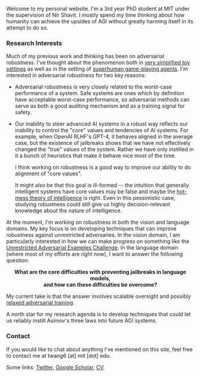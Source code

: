 Welcome to my personal website.
I'm a 3rd year PhD student at MIT under the supervision of Nir Shavit. I mostly spend my time thinking about how humanity can achieve the upsides of AGI without greatly harming itself in its attempt to do so.

### Research Interests

Much of my previous work and thinking has been on adversarial robustness. I've thought about the phenomenon both in [very simplified toy settings](https://dspace.mit.edu/handle/1721.1/139041) as well as in the setting of [superhuman game-playing agents](https://arxiv.org/abs/2211.00241). I'm interested in adversarial robustness for two key reasons:

- Adversarial robustness is very closely related to the worst-case performance of a system. Safe systems are ones which by definition have acceptable worst-case performance, so adversarial methods can serve as both a good auditing mechanism and as a training signal for safety.

- Our inability to steer advanced AI systems in a robust way reflects our inability to control the "core" values and tendencies of AI systems. For example, when OpenAI RLHF's GPT-4, it behaves aligned in the average case, but the existence of jailbreaks shows that we have not effectively changed the "true" values of the system. Rather we have only instilled in it a bunch of heuristics that make it behave nice most of the time.

  I think working on robustness is a good way to improve our ability to do alignment of "core values".
  
  It might also be that this goal is ill-formed -- the intuition that generally intelligent systems have core values may be false and maybe the [hot-mess theory of intelligence](https://sohl-dickstein.github.io/2023/03/09/coherence.html) is right. Even in this pessimistic case, studying robustness could still give us highly decision-relevant knowledge about the nature of intelligence.

At the moment, I'm working on robustness in both the vision and language domains. My key focus is on developing techniques that can improve robustness against unrestricted adversaries. In the vision domain, I am particularly interested in how we can make progress on something like the [Unrestricted Adversarial Examples Challenge](https://github.com/openphilanthropy/unrestricted-adversarial-examples). In the language domain (where most of my efforts are right now), I want to answer the following question:

<p style="text-align: center;"><b>What are the core difficulties with preventing jailbreaks in language models,<br>and how can these difficulties be overcome?</b></p>

My current take is that the answer involves scalable oversight and possibly [relaxed adversarial training](https://www.alignmentforum.org/posts/atBQ3NHyqnBadrsGP/latent-adversarial-training).

A north star for my research agenda is to develop techniques that could let us
reliably instill Asimov's three laws into future AGI systems.

### Contact

If you would like to chat about anything I've mentioned on this site,
feel free to contact me at
twang6 [at] mit [dot] edu.

Some links:
[Twitter](https://twitter.com/5kovt),
[Google Scholar](https://scholar.google.com/citations?user=YWiob00AAAAJ),
[CV](docs/tony-wang-cv.pdf).
